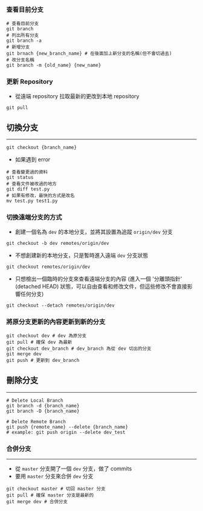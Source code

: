 ### 查看目前分支
```shell
# 查看目前分支
git branch
# 列出所有分支
git branch -a
# 新增分支
git brnach {new_branch_name} # 在後面加上新分支的名稱(但不會切過去)
# 改分支名稱
git branch -m {old_name} {new_name}
```
### 更新 Repository
- 從遠端 repository 拉取最新的更改到本地 repository
```shell
git pull
```
## 切換分支
---
```shell
git checkout {branch_name}
```
- 如果遇到 error
```shell
# 查看變更過的資料
git status
# 查看文件被改過的地方
git diff test.py
# 如果有修改，最快的方式是改名
mv test.py test1.py
```
### 切換遠端分支的方式
- 創建一個名為 `dev` 的本地分支，並將其設置為追蹤 `origin/dev` 分支
```shell
git checkout -b dev remotes/origin/dev
```
- 不想創建新的本地分支，只是暫時進入遠端 `dev` 分支狀態
```shell
git checkout remotes/origin/dev
```
- 只想檢出一個臨時的分支來查看遠端分支的內容 (進入一個 '分離頭指針' (detached HEAD) 狀態，可以自由查看和修改文件，但這些修改不會直接影響任何分支)
```shell
git checkout --detach remotes/origin/dev
```
### 將原分支更新的內容更新到新的分支
```shell
git checkout dev # dev 為原分支
git pull # 確保 dev 為最新
git checkout dev_branch # dev_branch 為從 dev 切出的分支
git merge dev
git push # 更新到 dev_branch
```
## 刪除分支
---
```shell
# Delete Local Branch
git branch -d {branch_name}
git branch -D {branch_name}

# Delete Remote Branch
git push {remote_name} --delete {branch_name}
# example: git push origin --delete dev_test
```
### 合併分支
---
- 從 `master` 分支開了一個 `dev` 分支，做了 commits
- 要用 `master` 分支來合併 `dev` 分支
```shell
git checkout master # 切回 master 分支
git pull # 確保 master 分支是最新的
git merge dev # 合併分支
```
